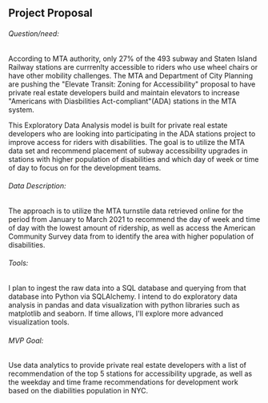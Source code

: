 ## Project Proposal

###### Question/need:

According to MTA authority, only 27% of the 493 subway and Staten Island Railway stations are currrenlty accessible to riders who use wheel chairs or have other mobility challenges. The MTA and Department of City Planning are pushing the "Elevate Transit: Zoning for Accessibility" proposal to have private real estate developers build and maintain elevators to increase "Americans with Diasbilities Act-compliant"(ADA) stations in the MTA system.

This Exploratory Data Analysis model is built for private real estate developers who are looking into participating in the ADA stations project to improve access for riders with disabilities. The goal is to utilize the MTA data set and recommend placement of subway accessibility upgrades in stations with higher population of disabilities and which day of week or time of day to focus on for the development teams.

###### Data Description:

The approach is to utilize the MTA turnstile data retrieved online for the period from January to March 2021 to recommend the day of week and time of day with the lowest amount of ridership, as well as access the American Community Survey data from to identify the area with higher population of disabilities. 

###### Tools:

I plan to ingest the raw data into a SQL database and querying from that database into Python via SQLAlchemy. I intend to do exploratory data analysis in pandas and data visualization with python libraries such as matplotlib and seaborn. If time allows, I'll explore more advanced visualization tools.

###### MVP Goal:

Use data analytics to provide private real estate developers with a list of recommendation of the top 5 stations for accessibility upgrade, as well as the weekday and time frame recommendations for development work based on the diabilities population in NYC.

